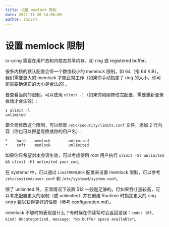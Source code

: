 ```yaml
---
title: 设置 memlock 限制
date: 2021-11-26 14:00:00
author: ihciah
---
```


# 设置 memlock 限制
io-uring 需要在用户态和内核态共享内存，如 ring 或 registered buffer。

很多内核的默认配置会带一个数值较小的 memlock 限制，如 64（指 64 KiB）。我们需要更大的 memlock 才能正常工作（如果你手动指定了 ring 的大小，你可能需要确保它的大小是合法的）。

要查看当前的限制，可以使用 `ulimit -l`（如果你刚刚修改完配置，需要重新登录会话才会生效）:
```
❯ ulimit -l
unlimited
```

要全局修改这个限制，可以修改 `/etc/security/limits.conf` 文件，添加 2 行内容（你也可以把星号换成你的用户名）:
```
*    hard    memlock        unlimited
*    soft    memlock        unlimited
```

如果你只希望对本会话生效，可以考虑使用 root 用户执行 `ulimit -Sl unlimited && ulimit -Hl unlimited your_cmd`。

在 systemd 中，可以通过 `LimitMEMLOCK` 配置来设置 memlock 限制，可以参考 `/etc/systemd/user.conf` 和 `/etc/systemd/system.conf`。

除了 unlimited 外，正常情况下设置 512 一般是足够的。但如果吞吐量较高，可以考虑配置更大的限制（或 unlimited）并在创建 Runtime 时指定更大的 ring entry 数以获得更好的性能（参考 configuration.md）。

memlock 不够时的表现是什么？有时候在你读写时会返回错误：`code: 105, kind: Uncategorized, message: "No buffer space available"`。
